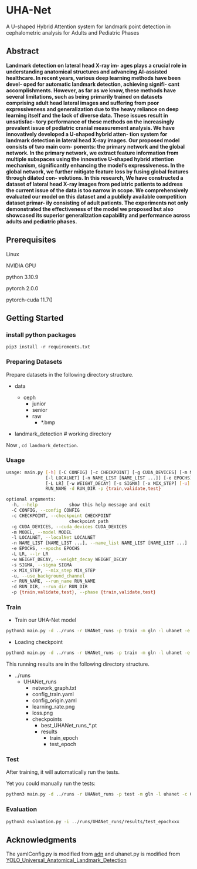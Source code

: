 # UHA-Net
A U-shaped Hybrid Attention system for landmark point detection in cephalometric analysis for Adults and Pediatric Phases

## Abstract

 **Landmark detection on lateral head X-ray im- ages plays a crucial role in understanding anatomical structures and advancing AI-assisted healthcare. In recent years, various deep learning methods have been devel- oped for automatic landmark detection, achieving signifi- cant accomplishments. However, as far as we know, these methods have several limitations, such as being primarily trained on datasets comprising adult head lateral images and suffering from poor expressiveness and generalization due to the heavy reliance on deep learning itself and the lack of diverse data. These issues result in unsatisfac- tory performance of these methods on the increasingly prevalent issue of pediatric cranial measurement analysis. We have innovatively developed a U-shaped hybrid atten- tion system for landmark detection in lateral head X-ray images. Our proposed model consists of two main com- ponents: the primary network and the global network. In the primary network, we extract feature information from multiple subspaces using the innovative U-shaped hybrid attention mechanism, significantly enhancing the model’s expressiveness. In the global network, we further mitigate feature loss by fusing global features through dilated con- volutions. In this research, We have constructed a dataset of lateral head X-ray images from pediatric patients to address the current issue of the data is too narrow in scope. We comprehensively evaluated our model on this dataset and a publicly available competition dataset primar- ily consisting of adult patients. The experiments not only demonstrated the effectiveness of the model we proposed but also showcased its superior generalization capability and performance across adults and pediatric phases.**

## Prerequisites

Linux

NVIDIA GPU

python 3.10.9

pytorch 2.0.0

pytorch-cuda 11.7()



## Getting Started

### install python packages

```
pip3 install -r requirements.txt
```

### Preparing Datasets

Prepare datasets in the following directory structure.

* data 
  * ceph 
    * junior
    * senior
    * raw
      * \*.bmp

* landmark\_detection  # working directory

Now , `cd landmark_detection`.

### Usage

```bash
usage: main.py [-h] [-C CONFIG] [-c CHECKPOINT] [-g CUDA_DEVICES] [-m MODEL]
               [-l LOCALNET] [-n NAME_LIST [NAME_LIST ...]] [-e EPOCHS]
               [-L LR] [-w WEIGHT_DECAY] [-s SIGMA] [-x MIX_STEP] [-u] -r
               RUN_NAME -d RUN_DIR -p {train,validate,test}

optional arguments:
  -h, --help            show this help message and exit
  -C CONFIG, --config CONFIG
  -c CHECKPOINT, --checkpoint CHECKPOINT
                        checkpoint path
  -g CUDA_DEVICES, --cuda_devices CUDA_DEVICES
  -m MODEL, --model MODEL
  -l LOCALNET, --localNet LOCALNET
  -n NAME_LIST [NAME_LIST ...], --name_list NAME_LIST [NAME_LIST ...]
  -e EPOCHS, --epochs EPOCHS
  -L LR, --lr LR
  -w WEIGHT_DECAY, --weight_decay WEIGHT_DECAY
  -s SIGMA, --sigma SIGMA
  -x MIX_STEP, --mix_step MIX_STEP
  -u, --use_background_channel
  -r RUN_NAME, --run_name RUN_NAME
  -d RUN_DIR, --run_dir RUN_DIR
  -p {train,validate,test}, --phase {train,validate,test}
```

### Train 

- Train our UHA-Net model

```bash
python3 main.py -d ../runs -r UHANet_runs -p train -m gln -l uhanet -e 100
```

- Loading checkpoint

```bash
python3 main.py -d ../runs -r UHANet_runs -p train -m gln -l uhanet -e 100 -c CHECKPOINT_PATH
```

This running results are in the following directory structure.

* ../runs 
  * UHANet\_runs
    * network_graph.txt
    * config_train.yaml
    * config_origin.yaml
    * learning_rate.png
    * loss.png
    * checkpoints
      * best\_UHANet\_runs\_\*.pt
      * results
        * train_epoch
        * test_epoch

### Test

After training, it will automatically run the tests.

Yet you could manually run the tests:

```bash
python3 main.py -d ../runs -r UHANet_runs -p test -m gln -l uhanet -c CHECKPOINT_PATH
```

### Evaluation

```bash
python3 evaluation.py -i ../runs/UHANet_runs/results/test_epochxxx
```

## Acknowledgments

The yamlConfig.py is modified from [adn](https://github.com/liaohaofu/adn) and uhanet.py is modified from [YOLO_Universal_Anatomical_Landmark_Detection](https://github.com/MIRACLE-Center/YOLO_Universal_Anatomical_Landmark_Detection)

